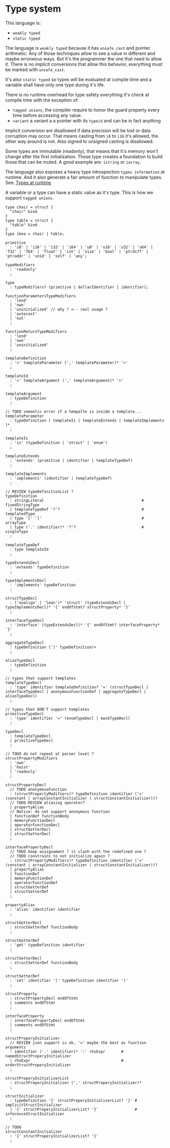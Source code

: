 # Type system

<!--
  https://en.wikipedia.org/wiki/Strong_and_weak_typing
-->

This language is:

* `weakly typed`
* `static typed`

The language is `weakly typed` because it has `unsafe_cast` and pointer
arithmetic. Any of those techniques allow to see a value in different and
maybe erroneous ways. But it's the programmer the one that need to allow it.
There is no implicit conversions that allow this behavior, everything
must be marked with `unsafe_cast`.

It's also `static typed` so types will be evaluated at compile time and a
variable shall have only one type during it's life.

There is no runtime overhead for type safety everything it's check at compile
time with the exception of:
* `tagged unions`, the compiler require to honor the
guard property every time before accessing any value.
* `variant` a variant a a pointer with its `typeid` and can be in fact anything

Implicit conversion are disallowed if data precision will be lost or data
corruption may occur.
That means casting from `i8` to `i16` it's allowed, the other way around is not.
Also signed to unsigned casting is disallowed.

Some types are immutable (readonly), that means that it's memory won't change after the
first initialization. Those type creates a foundation to build those that can
be muted. A good example are: `istring` or `iarray`.

The language also exposes a heavy type introspection `types information` at runtime.
And it also generate a fair amount of function to manipulate types.
See: [Types at runtime](./introspection.md)

A variable or a type can have a static value as it's type. This is how we
support `tagged unions`.

```language
type chair = struct {
  "chair" kind
}
type table = struct {
  "table" kind
}
type ikea = chair | table;
```

<!--
Most of the types start as Inmutables like
`static_array`, this array cannot grow. `static_string`
-->

```syntax
primitive
  : 'i8' | 'i16' | 'i32' | 'i64' | 'u8' | 'u16' | 'u32' | 'u64' | 'f32' | 'f64' | 'float' | 'int' | 'size' | 'bool' | 'ptrdiff' | 'ptraddr' | 'void' | 'self' | 'any';

typeModifiers
  : 'readonly'
  ;

type
  : typeModifiers? (primitive | dollarIdentifier | identifier);

functionParametersTypeModifiers
  : 'lend'
  | 'own'
  | 'uninitialized' // why ? <-- real usage ?
  | 'autocast'
  | 'out'
  ;

functionReturnTypeModifiers
  : 'lend'
  | 'own'
  | 'uninitialized'
  ;

templateDefinition
  : '<' templateParameter (',' templateParameter)* '>'
  ;

templateId
  : '<' templateArgument (',' templateArgument)* '>'
  ;

templateArgument
  : typeDefinition
  ;

// TODO semantic error if a tempalte is inside a template...
templateParameter
  : typeDefinition ( templateIs | templateExtends | templateImplements )*
  ;

templateIs
  : 'is' (typeDefinition | 'struct' | 'enum')
  ;

templateExtends
  : 'extends' (primitive | identifier | templateTypeDef)
  ;

templateImplements
  : 'implements' (identifier | templateTypeDef)
  ;

// REVIEW typeDefinitionList ?
typeDefinition
  : stringLiteral                                           # fixedStringType
  | templateTypeDef '?'?                                    #   templatedType
  | type '[' ']'                                            #       arrayType
  | type ('.' identifier)* '?'?                             #      singleType
  ;

templateTypeDef
  : type templateId
  ;

typeExtendsDecl
  : 'extends' typeDefinition
  ;

typeImplementsDecl
  : 'implements' typeDefinition
  ;

structTypeDecl
  : ('noalign' | 'lean')* 'struct' (typeExtendsDecl | typeImplementsDecl)* '{' endOfStmt? structProperty* '}'
  ;

interfaceTypeDecl
  : 'interface' (typeExtendsDecl)* '{' endOfStmt? interfaceProperty* '}'
  ;

aggregateTypeDecl
  : typeDefinition ('|' typeDefinition)+
  ;

aliasTypeDecl
  : typeDefinition
  ;

// types that support templates
templateTypeDecl
  : 'type' identifier templateDefinition? '=' (structTypeDecl | interfaceTypeDecl | anonymousFunctionDef | aggregateTypeDecl | aliasTypeDecl)
  ;

// types that DON'T support templates
primitiveTypeDecl
  : 'type' identifier '=' (enumTypeDecl | maskTypeDecl)
  ;

typeDecl
  : templateTypeDecl
  | primitiveTypeDecl
  ;

// TODO do not repeat at parser level ?
structPropertyModifiers
  : 'own'
  | 'hoist'
  | 'readonly'
  ;

structPropertyDecl
  // TODO anonymousFunction
  : (structPropertyModifiers)* typeDefinition identifier ('=' (constant | arrayConstantInitializer | structConstantInitializer))?
  // TODO REVIEW aliasing operator?
  | propertyAlias
  // Notice: do not support anonymous function
  | functionDef functionBody
  | memoryFunctionDecl
  | operatorFunctionDecl
  | structGetterDecl
  | structSetterDecl
  ;

interfacePropertyDecl
  // TODO keep assignament ? it clash with the redefined one ?
  // TODO constrains to not initialize again ?
  : (structPropertyModifiers)* typeDefinition identifier ('=' (constant | arrayConstantInitializer | structConstantInitializer))?
  | propertyAlias
  | functionDef
  | memoryFunctionDef
  | operatorFunctionDef
  | structGetterDef
  | structSetterDef
  ;

propertyAlias
  : 'alias' identifier identifier
  ;

structGetterDecl
  : structGetterDef functionBody
  ;

structGetterDef
  : 'get' typeDefinition identifier
  ;

structSetterDecl
  : structSetterDef functionBody
  ;

structSetterDef
  : 'set' identifier '(' typeDefinition identifier ')'
  ;

structProperty
  : structPropertyDecl endOfStmt
  | comments endOfStmt
  ;

interfaceProperty
  : interfacePropertyDecl endOfStmt
  | comments endOfStmt
  ;

structProperyInitializer
  // REVIEW json support is ok, '=' maybe the best as function arguments
  : identifier ('.' identifier)* ':' rhsExpr       # namedStructProperyInitializer
  | rhsExpr                                        # orderStructProperyInitializer
  ;

structProperyInitializerList
  : structProperyInitializer (',' structProperyInitializer)*
  ;

structInitializer
  : typeDefinition '{' structProperyInitializerList? '}' # implicitStructInitializer
  | '{' structProperyInitializerList? '}'                # inferenceStructInitializer
  ;

// TODO
structConstantInitializer
  : '{' structProperyInitializerList? '}'
  ;
```

